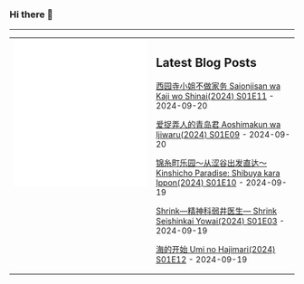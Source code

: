 ### Hi there 👋

<!--
**etng/etng** is a ✨ _special_ ✨ repository because its `README.md` (this file) appears on your GitHub profile.

Here are some ideas to get you started:

- 🔭 I’m currently working on ...
- 🌱 I’m currently learning ...
- 👯 I’m looking to collaborate on ...
- 🤔 I’m looking for help with ...
- 💬 Ask me about ...
- 📫 How to reach me: ...
- 😄 Pronouns: ...
- ⚡ Fun fact: ...
-->


---

<table>
<tr>
<td valign="top" width="50%">
<img src="metrics.svg" alt="Metric" />
</td>
<td valign="top" width="50%">

## Latest Blog Posts
<!-- blog start -->
[西园寺小姐不做家务 Saionjisan wa Kaji wo Shinai(2024) S01E11](http://www.fanxinzhui.com/rr/2578#S01E11) - 2024-09-20

[爱捉弄人的青岛君 Aoshimakun wa Ijiwaru(2024) S01E09](http://www.fanxinzhui.com/rr/2575#S01E09) - 2024-09-20

[锦糸町乐园～从涩谷出发直达～ Kinshicho Paradise: Shibuya kara Ippon(2024) S01E10](http://www.fanxinzhui.com/rr/2579#S01E10) - 2024-09-19

[Shrink―精神科弱井医生― Shrink Seishinkai Yowai(2024) S01E03](http://www.fanxinzhui.com/rr/2584#S01E03) - 2024-09-19

[海的开始 Umi no Hajimari(2024) S01E12](http://www.fanxinzhui.com/rr/2572#S01E12) - 2024-09-19
<!-- blog end -->

</td></tr></table>

